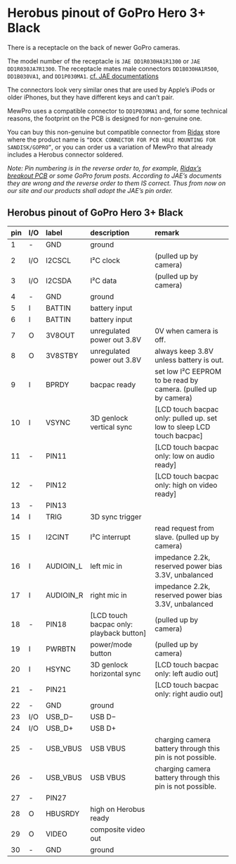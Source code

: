 # Herobus pinout of GoPro Hero 3+ Black

There is a receptacle on the back of newer GoPro cameras.

The model number of the receptacle is `JAE DD1R030HA1R1300` or `JAE DD1R030JA7R1300`.
The receptacle mates male connectors `DD1B030HA1R500`, `DD1B030VA1`, and `DD1P030MA1`. [cf. JAE documentations](http://www.jae-connector.com/en/general_en.cfm?series_code=DD1)

The connectors look very similar ones that are used by Apple’s iPods or older iPhones, but they have different keys and can’t pair.

MewPro uses a compatible connector to `DD1P030MA1` and, for some technical reasons, the footprint on the PCB is designed for non-genuine one. 

You can buy this non-genuine but compatible connector from [Ridax](http://www.chargeconverter.com/store/index.php?route=product/product&product_id=150) store where the product name is `“DOCK CONNECTOR FOR PCB HOLE MOUNTING FOR SANDISK/GOPRO”`, or you can order us a variation of MewPro that already includes a Herobus connector soldered.

_Note: Pin numbering is in the reverse order to, for example, [Ridax’s breakout PCB](http://www.chargeconverter.com/store/index.php?route=product/product&product_id=151) or some GoPro forum posts. According to JAE’s documents they are wrong and the reverse order to them IS correct. Thus from now on our site and our products shall adopt the JAE’s pin order._

## Herobus pinout of GoPro Hero 3+ Black

pin | I/O | label | description | remark
:--- | :--- | :--- | :--- | :---
1|-|GND|ground|
2|I/O|I2CSCL|I²C clock|(pulled up by camera)
3|I/O|I2CSDA|I²C data|(pulled up by camera)
4|-|GND|ground|
5|I|BATTIN|battery input|
6|I|BATTIN|battery input|
7|O|3V8OUT|unregulated power out 3.8V|0V when camera is off.
8|O|3V8STBY|unregulated power out 3.8V|always keep 3.8V unless battery is out.
9|I|BPRDY|bacpac ready|set low I²C EEPROM to be read by camera. (pulled up by camera)
10|I|VSYNC|3D genlock vertical sync|[LCD touch bacpac only: pulled up. set low to sleep LCD touch bacpac]
11|-|PIN11||[LCD touch bacpac only: low on audio ready]
12|-|PIN12||[LCD touch bacpac only: high on video ready]
13|-|PIN13||
14|I|TRIG|3D sync trigger|
15|I|I2CINT|I²C interrupt|read request from slave. (pulled up by camera)
16|I|AUDIOIN_L|left mic in|impedance 2.2k, reserved power bias 3.3V, unbalanced
17|I|AUDIOIN_R|right mic in|impedance 2.2k, reserved power bias 3.3V, unbalanced
18|-|PIN18|[LCD touch bacpac only: playback button]|(pulled up by camera)
19|I|PWRBTN|power/mode button|(pulled up by camera)
20|I|HSYNC|3D genlock horizontal sync|[LCD touch bacpac only: left audio out]
21|-|PIN21||[LCD touch bacpac only: right audio out]
22|-|GND|ground|
23|I/O|USB_D−|USB D−|
24|I/O|USB_D+|USB D+|
25|-|USB_VBUS|USB VBUS|charging camera battery through this pin is not possible.
26|-|USB_VBUS|USB VBUS|charging camera battery through this pin is not possible.
27|-|PIN27||
28|O|HBUSRDY|high on Herobus ready|
29|O|VIDEO|composite video out|
30|-|GND|ground|

